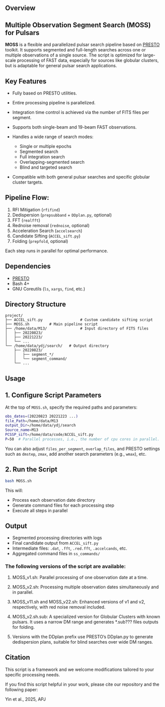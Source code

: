 ## Overview
## Multiple Observation Segment Search (MOSS) for Pulsars

**MOSS** is a flexible and parallelized pulsar search pipeline based on [PRESTO](https://www.cv.nrao.edu/~sransom/presto/) toolkit. It supports segmented and full-length searches across one or multiple observations of a single source. The script is optimized for large-scale processing of FAST data, especially for sources like globular clusters, but is adaptable for general pulsar search applications.

## Key Features

* Fully based on PRESTO utilities.
* Entire processing pipeline is parallelized.
* Integration time control is achieved via the number of FITS files per segment.
* Supports both single-beam and 19-beam FAST observations.
* Handles a wide range of search modes:

  * Single or multiple epochs
  * Segmented search
  * Full integration search
  * Overlapping-segmented search
  * Blind and targeted search

* Compatible with both general pulsar searches and specific globular cluster targets.

## Pipeline Flow:

1. RFI Mitigation (`rfifind`)
2. Dedispersion (`prepsubband` + `DDplan.py`, optional)
3. FFT (`realfft`)
4. Rednoise removal (`rednoise`, optional)
5. Acceleration Search (`accelsearch`)
6. Candidate Sifting (`ACCEL_sift.py`)
7. Folding (`prepfold`, optional)

Each step runs in parallel for optimal performance.

## Dependencies
* [PRESTO](https://www.cv.nrao.edu/~sransom/presto/)
* Bash 4+
* GNU Coreutils (`ls`, `xargs`, `find`, etc.)

## Directory Structure

```
project/
├── ACCEL_sift.py                 # Custom candidate sifting script
├── MOSS.sh         # Main pipeline script
├── /home/data/M13/               # Input directory of FITS files
│   ├── 20220823/
│   ├── 20221223/
│   └── ...
└── /home/data/ydj/search/   # Output directory
    ├── 20220823/
    │   ├── segment_*/
    │   └── segment_command/
    └── ...
```

## Usage

## 1. Configure Script Parameters

At the top of `MOSS.sh`, specify the required paths and parameters:

```bash
obs_dates=(20220823 20221223 ...)
file_Path=/home/data/M13
output_Dir=/home/data/ydj/search
Source_name=M13
PCSSP_sift=/home/data/code/ACCEL_sift.py
P=50  # Parallel processes, i.e., the number of cpu cores in parallel.
```

You can also adjust `files_per_segment`, `overlap_files`, and PRESTO settings such as `dmstep`, `zmax`, add another search parameters (e.g., `wmax`), etc.

## 2. Run the Script

```bash
bash MOSS.sh
```

This will:

* Process each observation date directory
* Generate command files for each processing step
* Execute all steps in parallel

## Output

* Segmented processing directories with logs
* Final candidate output from `ACCEL_sift.py`
* Intermediate files: `.dat`, `.fft`, `.red.fft`, `.accelcands`, etc.
* Aggregated command files in `ss_commands/`

### The following versions of the script are available:

1. MOSS_v1.sh: Parallel processing of one observation date at a time.

2. MOSS_v2.sh: Processing multiple observation dates simultaneously and in parallel.

3. MOSS_v11.sh and MOSS_v22.sh: Enhanced versions of v1 and v2, respectively, with red noise removal included.

4. MOSS_v2.sh.sub: A specialized version for Globular Clusters with known pulsars. It uses a narrow DM range and generates *.sub??? files outputs for folding.

5. Versions with the DDplan prefix use PRESTO’s DDplan.py to generate dedispersion plans, suitable for blind searches over wide DM ranges.

## Citation

This script is a framework and we welcome modifications tailored to your specific processing needs.

If you find this script helpful in your work, please cite our repository and the following paper:

Yin et al., 2025, APJ


